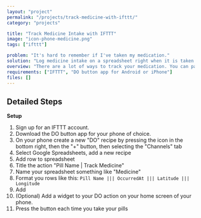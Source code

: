 ```yaml
---
layout: "project"
permalink: "/projects/track-medicine-with-ifttt/"
category: "projects"

title: "Track Medicine Intake with IFTTT"
image: "icon-phone-medicine.png"
tags: ["ifttt"]

problem: "It's hard to remember if I've taken my medication."
solution: "Log medicine intake on a spreadsheet right when it is taken."
overview: "There are a lot of ways to track your medication. You can pay for a digital tracker. You can mark your calendar. You can even just look at your pill container for the day to make sure you took them. None of these solutions are free, easy, long term, or as cool as this solution. Using a Google Spreadsheet and DO by IFTTT on your phone you can quick track each pill and have a history for analysis later!"
requirements: ["IFTTT", "DO button app for Android or iPhone"]
files: []
---
```


Detailed Steps
--------------

**Setup**

 1. Sign up for an IFTTT account.
 1. Download the DO button app for your phone of choice.
 1. On your phone create a new "DO" recipe by pressing the icon in the bottom right, then the "+" button, then selecting the "Channels" tab
 1. Select Google Spreadsheets, add a new recipe
 1. Add row to spreadsheet
 1. Title the action "Pill Name | Track Medicine"
 1. Name your spreadsheet something like "Medicine"
 1. Format you rows like this: `Pill Name ||| OccurredAt ||| Latitude ||| Longitude`
 1. Add
 1. (Optional) Add a widget to your DO action on your home screen of your phone.
 1. Press the button each time you take your pills
